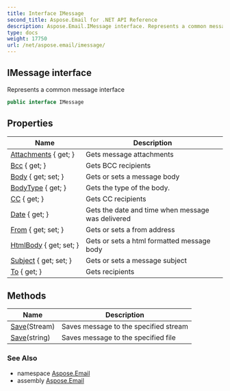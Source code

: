 ```yaml
---
title: Interface IMessage
second_title: Aspose.Email for .NET API Reference
description: Aspose.Email.IMessage interface. Represents a common message interface
type: docs
weight: 17750
url: /net/aspose.email/imessage/
---
```

## IMessage interface

Represents a common message interface

```csharp
public interface IMessage
```

## Properties

| Name | Description |
| --- | --- |
| [Attachments](../../aspose.email/imessage/attachments/) { get; } | Gets message attachments |
| [Bcc](../../aspose.email/imessage/bcc/) { get; } | Gets BCC recipients |
| [Body](../../aspose.email/imessage/body/) { get; set; } | Gets or sets a message body |
| [BodyType](../../aspose.email/imessage/bodytype/) { get; } | Gets the type of the body. |
| [CC](../../aspose.email/imessage/cc/) { get; } | Gets CC recipients |
| [Date](../../aspose.email/imessage/date/) { get; } | Gets the date and time when message was delivered |
| [From](../../aspose.email/imessage/from/) { get; set; } | Gets or sets a from address |
| [HtmlBody](../../aspose.email/imessage/htmlbody/) { get; set; } | Gets or sets a html formatted message body |
| [Subject](../../aspose.email/imessage/subject/) { get; set; } | Gets or sets a message subject |
| [To](../../aspose.email/imessage/to/) { get; } | Gets recipients |

## Methods

| Name | Description |
| --- | --- |
| [Save](../../aspose.email/imessage/save/#save)(Stream) | Saves message to the specified stream |
| [Save](../../aspose.email/imessage/save/#save_1)(string) | Saves message to the specified file |

### See Also

* namespace [Aspose.Email](../../aspose.email/)
* assembly [Aspose.Email](../../)


